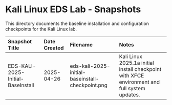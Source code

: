 # Kali Linux EDS Lab - Snapshots

This directory documents the baseline installation and configuration checkpoints for the Kali Linux lab.

| Snapshot Title                               | Date Created    | Filename                                          | Notes                                          |
|:---------------------------------------------|:----------------|:--------------------------------------------------|:-----------------------------------------------|
| EDS-KALI-2025-Initial-BaseInstall             | 2025-04-26       | eds-kali-2025-initial-baseinstall-checkpoint.png   | Kali Linux 2025.1a initial install checkpoint with XFCE environment and full system updates. |
